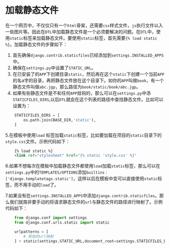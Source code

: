 # 加载静态文件

在一个网页中，不仅仅只有一个`html`骨架，还需要`css`样式文件，`js`执行文件以入一些图片等。因此在`DTL`中加载静态文件是一个必须要解决的问题。在`DTL`中，使用`static`标签来加载静态文件。要使用`static`标签，首先需要`{% load static %}`。加载静态文件的步骤如下：  
1. 首先确保`django.contrib.staticfiles`已经添加到`settings.INSTALLED_APPS`中。  
2. 确保在`settings.py`中设置了`STATIC_URL`。  
3. 在已安装了的`APP`下创建目录`static`，然后再在这个`static`下创建一个当前`APP`的名a字的目录，再把静态文件放在这个目录下。如你的`APP`叫做`book`，有一个静态文件叫做`abc.jgp`，那么路径为`book/static/book/abc.jgp`。  
4. 如果有些静态文件是不和任何`APP`挂钩的，那么可以在`settings.py`中添`STATICFILES_DIRS`,以后`DTL`就会在这个列表的路径中查找静态文件。比如可以设置为：

```python
    STATICFILES_DIRS = [
        os.path.join(BASE_DIR,'static'),
    ]
```

5.在模板中使用`load` 标签加载`static`标签，比如要加载在项目的`static`目录下的`style.css`文件。示例代码如下：

```html
    {% load static %}
    <link ref="stylesheet" href="{% static 'style.css' %}"
```

6.如果不想每次在模板中加载静态文件都使用`load`加载`static`标签，那么可以在`settings.py`中的`TEMPLATES/OPTIONS`添加`builtins：['django.templatetags.static']`，这样以后在模板中变可以直接使用`static`标签，而不用手动的`load`了。

7.如果没有在`settings.INSTALLED_APPS`中添加`django.contrib.staticfiles`。那么我们就南非要手动的将请求静态文件的`url`与静态文件的路径进行映射了。示例代码如下：

```python
    from django.conf import settings
    from django.conf.urls.static import static

    urlpatterns = [
        # 其他的url映射
    ] + static(settings.STATIC_URL,document_root=settings.STATICFILES_DIRS[0])
```



